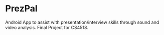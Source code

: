 # PrezPal
Android App to assist with presentation/interview skills through sound and video analysis. Final Project for CS4518.
